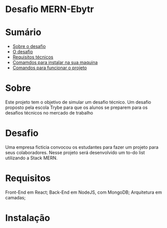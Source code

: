 # Desafio MERN-Ebytr

# Sumário

- [Sobre o desafio](#sobre)
- [O desafio](#desafio)
- [Requisitos técnicos](#requisitos)
- [Comamdos para instalar na sua maquina](#instalação)
- [Comandos para funcionar o projeto](#funcionamneto)


# Sobre

Este projeto tem o objetivo de simular um desafio técnico. Um desafio proposto pela escola Trybe para que os alunos se preparem para os 
desafios técnicos no mercado de trabalho

# Desafio

Uma empresa ficticia convocou os estudantes para fazer um projeto para seus colaboradores. Nesse projeto será desenvolvido um to-do list utilizando a Stack MERN.

# Requisitos

Front-End em React;
Back-End em NodeJS, com MongoDB;
Arquitetura em camadas;

# Instalação
